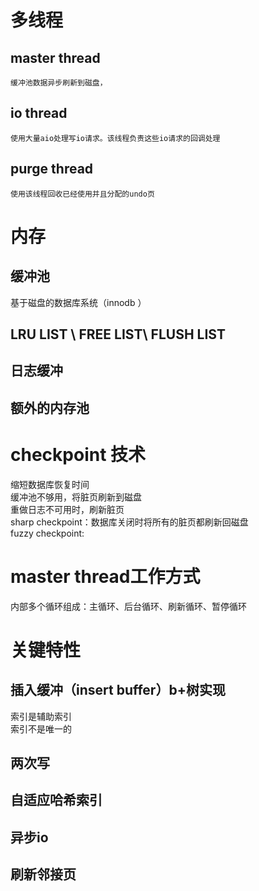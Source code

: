 # 多线程
## master thread
    缓冲池数据异步刷新到磁盘，
## io thread
    使用大量aio处理写io请求。该线程负责这些io请求的回调处理
## purge thread 
    使用该线程回收已经使用并且分配的undo页
# 内存
## 缓冲池
基于磁盘的数据库系统（innodb ）
## LRU LIST \ FREE LIST\ FLUSH LIST
## 日志缓冲
## 额外的内存池
# checkpoint 技术
缩短数据库恢复时间</br>
缓冲池不够用，将脏页刷新到磁盘</br>
重做日志不可用时，刷新脏页</br>
sharp checkpoint：数据库关闭时将所有的脏页都刷新回磁盘</br>
fuzzy checkpoint:
# master thread工作方式
内部多个循环组成：主循环、后台循环、刷新循环、暂停循环</br>
# 关键特性
## 插入缓冲（insert buffer）b+树实现
索引是辅助索引</br>
索引不是唯一的</br>
## 两次写
## 自适应哈希索引
## 异步io
## 刷新邻接页